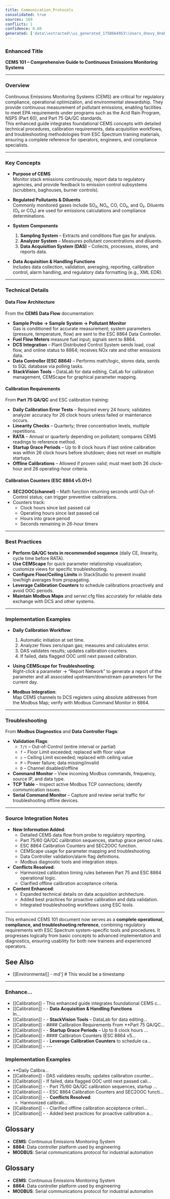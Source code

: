 ```yaml
---
title: Communication_Protocols
consolidated: true
sources: 169
conflicts: 1
confidence: 0.60
generated: ['data\\extracted\\ui_generated_1758664953\\Users_dnovy_OneDrive-ESC_TrainingMaterials_ReferencePresentations_TBS-26-hour-OOC-Checking-M-Shellpdf_28971277.md', 'data\\extracted\\ui_generated_1758664953\\Users_dnovy_OneDrive-ESC_TrainingMaterials_A_JobAids_CEMScape2021pdf_36784b15.md', 'data\\extracted\\ui_generated_1758664953\\Users_dnovy_OneDrive-ESC_TrainingMaterials_A_JobAids_DataContollerInfoAlarms2021pdf_7a54bc89.md', 'data\\extracted\\ui_generated_1758664953\\Users_dnovy_OneDrive-ESC_TrainingMaterials_A_JobAids_DataControllerValFlagspdf_383b1ed9.md', 'data\\extracted\\ui_generated_1758664953\\Users_dnovy_OneDrive-ESC_TrainingMaterials_ReferenceDocuments-Prism_CEMSDataFlowpdf_055a8a13.md', 'data\\extracted\\ui_generated_1758664953\\Users_dnovy_OneDrive-ESC_TrainingMaterials_ReferenceDocuments-Prism_CEMSValidationandCalculationsID221docx_2266572c.md', 'data\\extracted\\ui_generated_1758664953\\Users_dnovy_OneDrive-ESC_TrainingMaterials_ReferenceDocuments-Prism_DataController101pdf_e0e5ffb1.md', 'data\\extracted\\ui_generated_1758664953\\Users_dnovy_OneDrive-ESC_TrainingMaterials_ReferenceDocuments_CEMS101v2pdf_4b67f4b5.md', 'data\\extracted\\ui_generated_1758664953\\Users_dnovy_OneDrive-ESC_TrainingMaterials_ReferenceDocuments_CEMScapepdf_ede7b94d.md', 'data\\extracted\\ui_generated_1758664953\\Users_dnovy_OneDrive-ESC_TrainingMaterials_ReferenceDocuments_CEMSDataFlowpdf_6f47fff0.md', 'data\\extracted\\ui_generated_1758664953\\Users_dnovy_OneDrive-ESC_TrainingMaterials_ReferenceDocuments_CEMSValidationandCalculationsID221docx_b4d91435.md', 'data\\extracted\\ui_generated_1758664953\\Users_dnovy_OneDrive-ESC_TrainingMaterials_ReferenceDocuments_DataController101pdf_3ff9fe33.md', 'data\\extracted\\ui_generated_1758664953\\Users_dnovy_OneDrive-ESC_TrainingMaterials_ReferenceDocuments_DataLabDataLabViewerpdf_d93c504d.md', 'data\\extracted\\ui_generated_1758664953\\Users_dnovy_OneDrive-ESC_TrainingMaterials_ReferencePresentations_CEMS101v2pdf_8281c778.md', 'data\\extracted\\ui_generated_1758664953\\Users_dnovy_OneDrive-ESC_TrainingMaterials_ReferencePresentations_CEMScapepdf_9009dc8c.md', 'data\\extracted\\ui_generated_1758664953\\Users_dnovy_OneDrive-ESC_TrainingMaterials_ReferencePresentations_DataController101pdf_0f863799.md', 'data\\extracted\\ui_generated_1758664953\\Users_dnovy_OneDrive-ESC_TrainingMaterials_ReferencePresentations_DataLabDataLabViewerpdf_2e015a99.md', 'data\\extracted\\ui_generated_1758664953\\Users_dnovy_OneDrive-ESC_TrainingMaterials_5_Calibrations_2019CalibrationsEngineeringTrainingpptx_95532620.md', 'data\\extracted\\ui_generated_1758664953\\Users_dnovy_OneDrive-ESC_TrainingMaterials_5_Calibrations_2020CalibrationsEngineeringTrainingpptx_e6d99384.md', 'data\\extracted\\ui_generated_1758664953\\Users_dnovy_OneDrive-ESC_TrainingMaterials_5_Calibrations_Calibration_Specifications_And_References_Rev_6-6-20-18xlsx_1bfbda8e.md', 'data\\extracted\\ui_generated_1758664953\\Users_dnovy_OneDrive-ESC_TrainingMaterials_ReferenceDocuments-Prism_Calibration_Specifications_And_References_Rev_06-01-2023xlsx_e2aa0ce3.md', 'data\\extracted\\ui_generated_1758664953\\Users_dnovy_OneDrive-ESC_TrainingMaterials_ReferenceDocuments-Prism_New8864CalibrationCounterspptx_2d00b046.md', 'data\\extracted\\ui_generated_1758664953\\Users_dnovy_OneDrive-ESC_TrainingMaterials_ReferenceDocuments_Calibration_Specifications_And_References_Rev_06-01-2023xlsx_3ca0a2e4.md', 'data\\extracted\\ui_generated_1758664953\\Users_dnovy_OneDrive-ESC_TrainingMaterials_ReferenceDocuments_New8864CalibrationCounterspptx_972bc3c8.md', 'data\\extracted\\ui_generated_1758664953\\Users_dnovy_OneDrive-ESC_TrainingMaterials_ReferenceDocuments_Old_Calibration_Specifications_And_References_Rev_6-6-20-18xlsx_d4f71ee8.md', 'data\\extracted\\ui_generated_1758664953\\Users_dnovy_OneDrive-ESC_TrainingMaterials_ReferencePresentations_TBS-8864-Calibration-Counters-M-Shellpdf_8bc0d091.md', 'data\\extracted\\ui_generated_1758664953\\Users_dnovy_OneDrive-ESC_TrainingMaterials_6_Modbus_8864Emulator_Configure8864Emulatordocx_e0ebb965.md', 'data\\extracted\\ui_generated_1758664953\\Users_dnovy_OneDrive-ESC_TrainingMaterials_6_Modbus_8864Emulator_resources_Configure8864Emulatordocx_4af44cb7.md', 'data\\extracted\\ui_generated_1758664953\\Users_dnovy_OneDrive-ESC_TrainingMaterials_6_Modbus_8864Emulator_setupdemovideolinktxt_51d7cab4.md', 'data\\extracted\\ui_generated_1758664953\\Users_dnovy_OneDrive-ESC_TrainingMaterials_6_Modbus_8864Emulator__launcher__SupportPasswords_SV5_4txt_a1026db5.md', 'data\\extracted\\ui_generated_1758664953\\Users_dnovy_OneDrive-ESC_TrainingMaterials_6_Modbus_infoxlsx_7f8b1bbf.md', 'data\\extracted\\ui_generated_1758664953\\Users_dnovy_OneDrive-ESC_TrainingMaterials_6_Modbus_mbslavesetup_licensetxt_fcb4d1c7.md', 'data\\extracted\\ui_generated_1758664953\\Users_dnovy_OneDrive-ESC_TrainingMaterials_6_Modbus_mbslavesetup_MODBUSSlaveLicenseListxlsx_94c45dcc.md', 'data\\extracted\\ui_generated_1758664953\\Users_dnovy_OneDrive-ESC_TrainingMaterials_6_Modbus_mbslavesetup_ReadMetxt_c161a298.md', 'data\\extracted\\ui_generated_1758664953\\Users_dnovy_OneDrive-ESC_TrainingMaterials_6_Modbus_MODBUS101_1Fall2019UserGroupModbus101_8864-v5-04r15-User-Guide-092818pdf_bb86be4a.md', 'data\\extracted\\ui_generated_1758664953\\Users_dnovy_OneDrive-ESC_TrainingMaterials_6_Modbus_MODBUS101_1Fall2019UserGroupModbus101_LoggerListsxlsx_163b6944.md', 'data\\extracted\\ui_generated_1758664953\\Users_dnovy_OneDrive-ESC_TrainingMaterials_6_Modbus_MODBUS101_1Fall2019UserGroupModbus101_Modbus101Class05-15-2019pptx_9c408070.md', 'data\\extracted\\ui_generated_1758664953\\Users_dnovy_OneDrive-ESC_TrainingMaterials_6_Modbus_MODBUS101_1Fall2019UserGroupModbus101_Modbus101Class_Fall2019UserGrouppptx_712ef2a1.md', 'data\\extracted\\ui_generated_1758664953\\Users_dnovy_OneDrive-ESC_TrainingMaterials_6_Modbus_MODBUS101_1Fall2019UserGroupModbus101_MODBUS101StudentFolder_8864-v5-04r15-User-Guide-092818pdf_33bc537c.md', 'data\\extracted\\ui_generated_1758664953\\Users_dnovy_OneDrive-ESC_TrainingMaterials_6_Modbus_MODBUS101_1Fall2019UserGroupModbus101_MODBUS101StudentFolder_MODBUS101-Fall2019UserGrouppdf_a2c901d6.md', 'data\\extracted\\ui_generated_1758664953\\Users_dnovy_OneDrive-ESC_TrainingMaterials_6_Modbus_MODBUS101_1Fall2019UserGroupModbus101_MODBUS101StudentFolder_ModbusRegistersandBitsxlsx_156ab3f6.md', 'data\\extracted\\ui_generated_1758664953\\Users_dnovy_OneDrive-ESC_TrainingMaterials_6_Modbus_MODBUS101_1Fall2019UserGroupModbus101_MODBUS101StudentFolder_WebsiteforFloatingPointNumberstxt_5ee5224d.md', 'data\\extracted\\ui_generated_1758664953\\Users_dnovy_OneDrive-ESC_TrainingMaterials_6_Modbus_MODBUS101_1Fall2019UserGroupModbus101_ModbusRegistersandBitsxlsx_99d5bdbc.md', 'data\\extracted\\ui_generated_1758664953\\Users_dnovy_OneDrive-ESC_TrainingMaterials_6_Modbus_MODBUS101_1Fall2019UserGroupModbus101_scantimevspercentvalidreqxlsx_050c016c.md', 'data\\extracted\\ui_generated_1758664953\\Users_dnovy_OneDrive-ESC_TrainingMaterials_6_Modbus_MODBUS101_1Fall2019UserGroupModbus101_WebsiteforFloatingPointNumberstxt_f2c74b92.md', 'data\\extracted\\ui_generated_1758664953\\Users_dnovy_OneDrive-ESC_TrainingMaterials_6_Modbus_MODBUS101_2Fall2020Modbus101_MODBUS101StudentFolder_8864-v5-04r15-User-Guide-092818pdf_fcfc101b.md', 'data\\extracted\\ui_generated_1758664953\\Users_dnovy_OneDrive-ESC_TrainingMaterials_6_Modbus_MODBUS101_2Fall2020Modbus101_MODBUS101StudentFolder_MODBUS101-Fall2019UserGrouppdf_c11d8964.md', 'data\\extracted\\ui_generated_1758664953\\Users_dnovy_OneDrive-ESC_TrainingMaterials_6_Modbus_MODBUS101_2Fall2020Modbus101_MODBUS101StudentFolder_ModbusRegistersandBitsxlsx_a50c7c66.md', 'data\\extracted\\ui_generated_1758664953\\Users_dnovy_OneDrive-ESC_TrainingMaterials_6_Modbus_MODBUS101_2Fall2020Modbus101_MODBUS101StudentFolder_WebsiteforFloatingPointNumberstxt_8c619952.md', 'data\\extracted\\ui_generated_1758664953\\Users_dnovy_OneDrive-ESC_TrainingMaterials_6_Modbus_MODBUS101_2Fall2020Modbus101_PowerPoints_Archive_Modbus101Class_Spring2019Webinar-Copy10pptx_677368d9.md', 'data\\extracted\\ui_generated_1758664953\\Users_dnovy_OneDrive-ESC_TrainingMaterials_6_Modbus_MODBUS101_2Fall2020Modbus101_PowerPoints_Archive_Modbus101Class_Spring2019Webinar-Copy11pptx_c0f05095.md', 'data\\extracted\\ui_generated_1758664953\\Users_dnovy_OneDrive-ESC_TrainingMaterials_6_Modbus_MODBUS101_2Fall2020Modbus101_PowerPoints_Archive_Modbus101Class_Spring2019Webinar-Copy12pptx_a7f390ab.md', 'data\\extracted\\ui_generated_1758664953\\Users_dnovy_OneDrive-ESC_TrainingMaterials_6_Modbus_MODBUS101_2Fall2020Modbus101_PowerPoints_Archive_Modbus101Class_Spring2019Webinar-Copy13pptx_653c0ea2.md', 'data\\extracted\\ui_generated_1758664953\\Users_dnovy_OneDrive-ESC_TrainingMaterials_6_Modbus_MODBUS101_2Fall2020Modbus101_PowerPoints_Archive_Modbus101Class_Spring2019Webinar-Copy14pptx_aeb954a7.md', 'data\\extracted\\ui_generated_1758664953\\Users_dnovy_OneDrive-ESC_TrainingMaterials_6_Modbus_MODBUS101_2Fall2020Modbus101_PowerPoints_Archive_Modbus101Class_Spring2019Webinar-Copy8pptx_6f658b17.md', 'data\\extracted\\ui_generated_1758664953\\Users_dnovy_OneDrive-ESC_TrainingMaterials_6_Modbus_MODBUS101_2Fall2020Modbus101_PowerPoints_Archive_Modbus101Class_Spring2019Webinar-Copy9pptx_81334399.md', 'data\\extracted\\ui_generated_1758664953\\Users_dnovy_OneDrive-ESC_TrainingMaterials_6_Modbus_MODBUS101_2Fall2020Modbus101_PowerPoints_Part01-Overview_Modbus101_Spring2019pptx_7703c0a7.md', 'data\\extracted\\ui_generated_1758664953\\Users_dnovy_OneDrive-ESC_TrainingMaterials_6_Modbus_MODBUS101_2Fall2020Modbus101_PowerPoints_Part02-RegisterLocationsandDataFlow_Modbus101_Spring2019pptx_eb9e0cff.md', 'data\\extracted\\ui_generated_1758664953\\Users_dnovy_OneDrive-ESC_TrainingMaterials_6_Modbus_MODBUS101_2Fall2020Modbus101_PowerPoints_Part03-RegistersandCoils_Modbus101_Spring2019pptx_c58e0af7.md', 'data\\extracted\\ui_generated_1758664953\\Users_dnovy_OneDrive-ESC_TrainingMaterials_6_Modbus_MODBUS101_2Fall2020Modbus101_PowerPoints_Part04-BinaryandHexadecimalRepresentaion_Modbus101_Spring2019pptx_3752f7d6.md', 'data\\extracted\\ui_generated_1758664953\\Users_dnovy_OneDrive-ESC_TrainingMaterials_6_Modbus_MODBUS101_2Fall2020Modbus101_PowerPoints_Part05-IntegerandFloatingPointNumbers_Modbus101_Spring2019pptx_0b381daf.md', 'data\\extracted\\ui_generated_1758664953\\Users_dnovy_OneDrive-ESC_TrainingMaterials_6_Modbus_MODBUS101_2Fall2020Modbus101_PowerPoints_Part06-DataLoggerConfigurationsandAddressing_Modbus101_Spring2019pptx_56ca2801.md', 'data\\extracted\\ui_generated_1758664953\\Users_dnovy_OneDrive-ESC_TrainingMaterials_6_Modbus_MODBUS101_2Fall2020Modbus101_PowerPoints_Part07-SERVERCFGFileConfiguration_Modbus101_Spring2019pptx_74d66231.md', 'data\\extracted\\ui_generated_1758664953\\Users_dnovy_OneDrive-ESC_TrainingMaterials_6_Modbus_MODBUS101_2Fall2020Modbus101_PowerPoints_Part09-Excercises_Modbus101_Spring2019pptx_615dfb6e.md', 'data\\extracted\\ui_generated_1758664953\\Users_dnovy_OneDrive-ESC_TrainingMaterials_6_Modbus_MODBUS101_3Spring2020Modbus101_8864-v5-04r15-User-Guide-092818pdf_fc75c1f1.md', 'data\\extracted\\ui_generated_1758664953\\Users_dnovy_OneDrive-ESC_TrainingMaterials_6_Modbus_MODBUS101_3Spring2020Modbus101_LoggerListsxlsx_8616b233.md', 'data\\extracted\\ui_generated_1758664953\\Users_dnovy_OneDrive-ESC_TrainingMaterials_6_Modbus_MODBUS101_3Spring2020Modbus101_Modbus101Class_Spring2019Webinarpptx_1d01d54b.md', 'data\\extracted\\ui_generated_1758664953\\Users_dnovy_OneDrive-ESC_TrainingMaterials_6_Modbus_MODBUS101_3Spring2020Modbus101_Modbus101Class_Spring2019Webinar_200506pptx_9e76ea29.md', 'data\\extracted\\ui_generated_1758664953\\Users_dnovy_OneDrive-ESC_TrainingMaterials_6_Modbus_MODBUS101_3Spring2020Modbus101_MODBUS101StudentFolder_8864-v5-04r15-User-Guide-092818pdf_aca4ab53.md', 'data\\extracted\\ui_generated_1758664953\\Users_dnovy_OneDrive-ESC_TrainingMaterials_6_Modbus_MODBUS101_3Spring2020Modbus101_MODBUS101StudentFolder_MODBUS101-Fall2019UserGrouppdf_8b714f60.md', 'data\\extracted\\ui_generated_1758664953\\Users_dnovy_OneDrive-ESC_TrainingMaterials_6_Modbus_MODBUS101_3Spring2020Modbus101_MODBUS101StudentFolder_ModbusRegistersandBitsxlsx_a0635ccd.md', 'data\\extracted\\ui_generated_1758664953\\Users_dnovy_OneDrive-ESC_TrainingMaterials_6_Modbus_MODBUS101_3Spring2020Modbus101_MODBUS101StudentFolder_WebsiteforFloatingPointNumberstxt_28d8d6e3.md', 'data\\extracted\\ui_generated_1758664953\\Users_dnovy_OneDrive-ESC_TrainingMaterials_6_Modbus_MODBUS101_3Spring2020Modbus101_ModbusRegistersandBitsxlsx_bda91927.md', 'data\\extracted\\ui_generated_1758664953\\Users_dnovy_OneDrive-ESC_TrainingMaterials_6_Modbus_MODBUS101_3Spring2020Modbus101_PowerPoints_Archive_Modbus101Class_Spring2019Webinar-Copy10pptx_48bcb9a0.md', 'data\\extracted\\ui_generated_1758664953\\Users_dnovy_OneDrive-ESC_TrainingMaterials_6_Modbus_MODBUS101_3Spring2020Modbus101_PowerPoints_Archive_Modbus101Class_Spring2019Webinar-Copy11pptx_1b5e542b.md', 'data\\extracted\\ui_generated_1758664953\\Users_dnovy_OneDrive-ESC_TrainingMaterials_6_Modbus_MODBUS101_3Spring2020Modbus101_PowerPoints_Archive_Modbus101Class_Spring2019Webinar-Copy12pptx_e933c4af.md', 'data\\extracted\\ui_generated_1758664953\\Users_dnovy_OneDrive-ESC_TrainingMaterials_6_Modbus_MODBUS101_3Spring2020Modbus101_PowerPoints_Archive_Modbus101Class_Spring2019Webinar-Copy13pptx_95775987.md', 'data\\extracted\\ui_generated_1758664953\\Users_dnovy_OneDrive-ESC_TrainingMaterials_6_Modbus_MODBUS101_3Spring2020Modbus101_PowerPoints_Archive_Modbus101Class_Spring2019Webinar-Copy14pptx_8603ffdd.md', 'data\\extracted\\ui_generated_1758664953\\Users_dnovy_OneDrive-ESC_TrainingMaterials_6_Modbus_MODBUS101_3Spring2020Modbus101_PowerPoints_Archive_Modbus101Class_Spring2019Webinar-Copy8pptx_0cd05333.md', 'data\\extracted\\ui_generated_1758664953\\Users_dnovy_OneDrive-ESC_TrainingMaterials_6_Modbus_MODBUS101_3Spring2020Modbus101_PowerPoints_Archive_Modbus101Class_Spring2019Webinar-Copy9pptx_0be638da.md', 'data\\extracted\\ui_generated_1758664953\\Users_dnovy_OneDrive-ESC_TrainingMaterials_6_Modbus_MODBUS101_3Spring2020Modbus101_PowerPoints_Part01-Overview_Modbus101_Spring2019pptx_3f80619a.md', 'data\\extracted\\ui_generated_1758664953\\Users_dnovy_OneDrive-ESC_TrainingMaterials_6_Modbus_MODBUS101_3Spring2020Modbus101_PowerPoints_Part02-RegisterLocationsandDataFlow_Modbus101_Spring2019pptx_8ede2e6f.md', 'data\\extracted\\ui_generated_1758664953\\Users_dnovy_OneDrive-ESC_TrainingMaterials_6_Modbus_MODBUS101_3Spring2020Modbus101_PowerPoints_Part03-RegistersandCoils_Modbus101_Spring2019pptx_fe8b383f.md', 'data\\extracted\\ui_generated_1758664953\\Users_dnovy_OneDrive-ESC_TrainingMaterials_6_Modbus_MODBUS101_3Spring2020Modbus101_PowerPoints_Part04-BinaryandHexadecimalRepresentaion_Modbus101_Spring2019pptx_22ee7344.md', 'data\\extracted\\ui_generated_1758664953\\Users_dnovy_OneDrive-ESC_TrainingMaterials_6_Modbus_MODBUS101_3Spring2020Modbus101_PowerPoints_Part05-IntegerandFloatingPointNumbers_Modbus101_Spring2019pptx_1999cb1f.md', 'data\\extracted\\ui_generated_1758664953\\Users_dnovy_OneDrive-ESC_TrainingMaterials_6_Modbus_MODBUS101_3Spring2020Modbus101_PowerPoints_Part06-DataLoggerConfigurationsandAddressing_Modbus101_Spring2019pptx_1e117091.md', 'data\\extracted\\ui_generated_1758664953\\Users_dnovy_OneDrive-ESC_TrainingMaterials_6_Modbus_MODBUS101_3Spring2020Modbus101_PowerPoints_Part07-SERVERCFGFileConfiguration_Modbus101_Spring2019pptx_bb60eef5.md', 'data\\extracted\\ui_generated_1758664953\\Users_dnovy_OneDrive-ESC_TrainingMaterials_6_Modbus_MODBUS101_3Spring2020Modbus101_PowerPoints_Part09-Excercises_Modbus101_Spring2019pptx_5379f891.md', 'data\\extracted\\ui_generated_1758664953\\Users_dnovy_OneDrive-ESC_TrainingMaterials_6_Modbus_MODBUS101_3Spring2020Modbus101_scantimevspercentvalidreqxlsx_a4d8329e.md', 'data\\extracted\\ui_generated_1758664953\\Users_dnovy_OneDrive-ESC_TrainingMaterials_6_Modbus_MODBUS101_3Spring2020Modbus101_WebsiteforFloatingPointNumberstxt_76a91240.md', 'data\\extracted\\ui_generated_1758664953\\Users_dnovy_OneDrive-ESC_TrainingMaterials_6_Modbus_MODBUS101_4Fall2021Modbus101_archive_Modbus101Class_Spring2019Webinarpptx_5aa0338b.md', 'data\\extracted\\ui_generated_1758664953\\Users_dnovy_OneDrive-ESC_TrainingMaterials_6_Modbus_MODBUS101_4Fall2021Modbus101_archive_Modbus101Class_Spring2019Webinar_200506pptx_9f3ebd37.md', 'data\\extracted\\ui_generated_1758664953\\Users_dnovy_OneDrive-ESC_TrainingMaterials_6_Modbus_MODBUS101_4Fall2021Modbus101_Modbus101Class_Fall2021UserGrouppptx_c34cac0f.md', 'data\\extracted\\ui_generated_1758664953\\Users_dnovy_OneDrive-ESC_TrainingMaterials_6_Modbus_MODBUS101_4Fall2021Modbus101_Modbus101StudentFolder_8864-v601r53-UserGuide-062821pdf_38e993dc.md', 'data\\extracted\\ui_generated_1758664953\\Users_dnovy_OneDrive-ESC_TrainingMaterials_6_Modbus_MODBUS101_4Fall2021Modbus101_Modbus101StudentFolder_MODBUS101-Fall2021UserGrouppdf_1d59e736.md', 'data\\extracted\\ui_generated_1758664953\\Users_dnovy_OneDrive-ESC_TrainingMaterials_6_Modbus_MODBUS101_4Fall2021Modbus101_Modbus101StudentFolder_ModbusRegistersandBitsxlsx_59c9fdd3.md', 'data\\extracted\\ui_generated_1758664953\\Users_dnovy_OneDrive-ESC_TrainingMaterials_6_Modbus_MODBUS101_4Fall2021Modbus101_Modbus101StudentFolder_WebsiteforFloatingPointNumberstxt_e150f01b.md', 'data\\extracted\\ui_generated_1758664953\\Users_dnovy_OneDrive-ESC_TrainingMaterials_6_Modbus_MODBUS101_4Fall2021Modbus101_ModbusRegistersandBitsxlsx_4ae3357f.md', 'data\\extracted\\ui_generated_1758664953\\Users_dnovy_OneDrive-ESC_TrainingMaterials_6_Modbus_MODBUS101_4Fall2021Modbus101_scantimevspercentvalidreqxlsx_bef70ea0.md', 'data\\extracted\\ui_generated_1758664953\\Users_dnovy_OneDrive-ESC_TrainingMaterials_6_Modbus_MODBUS101_4Fall2021Modbus101_UG_Fall_2021_PPT_Templatepptx_a3e90b9b.md', 'data\\extracted\\ui_generated_1758664953\\Users_dnovy_OneDrive-ESC_TrainingMaterials_6_Modbus_MODBUS101_4Fall2021Modbus101_WebsiteforFloatingPointNumberstxt_d665e6dd.md', 'data\\extracted\\ui_generated_1758664953\\Users_dnovy_OneDrive-ESC_TrainingMaterials_6_Modbus_MODBUS101_5Fall2022Modbus101_8864SSetupFiles_Modbus_101_CRS_221021txt_0d6bf17d.md', 'data\\extracted\\ui_generated_1758664953\\Users_dnovy_OneDrive-ESC_TrainingMaterials_6_Modbus_MODBUS101_5Fall2022Modbus101_laptop_files_modbus_class_sharepoint_sitetxt_a13a013f.md', 'data\\extracted\\ui_generated_1758664953\\Users_dnovy_OneDrive-ESC_TrainingMaterials_6_Modbus_MODBUS101_5Fall2022Modbus101_laptop_files_SupportPasswords_SV5_4txt_6a4e3515.md', 'data\\extracted\\ui_generated_1758664953\\Users_dnovy_OneDrive-ESC_TrainingMaterials_6_Modbus_MODBUS101_5Fall2022Modbus101_Modbus101Class_Fall2021UserGrouppptx_b48c4e72.md', 'data\\extracted\\ui_generated_1758664953\\Users_dnovy_OneDrive-ESC_TrainingMaterials_6_Modbus_MODBUS101_5Fall2022Modbus101_Modbus101Class_Fall2021UserGroup_withYasminsnotespptx_da92d146.md', 'data\\extracted\\ui_generated_1758664953\\Users_dnovy_OneDrive-ESC_TrainingMaterials_6_Modbus_MODBUS101_5Fall2022Modbus101_Modbus101StudentFolder_8864-v602r68-UserGuide-040522pdf_38912915.md', 'data\\extracted\\ui_generated_1758664953\\Users_dnovy_OneDrive-ESC_TrainingMaterials_6_Modbus_MODBUS101_5Fall2022Modbus101_Modbus101StudentFolder_MODBUS101-Fall2021UserGrouppdf_ca3d1a6b.md', 'data\\extracted\\ui_generated_1758664953\\Users_dnovy_OneDrive-ESC_TrainingMaterials_6_Modbus_MODBUS101_5Fall2022Modbus101_Modbus101StudentFolder_ModbusRegistersandBitsxlsx_73c6ecb0.md', 'data\\extracted\\ui_generated_1758664953\\Users_dnovy_OneDrive-ESC_TrainingMaterials_6_Modbus_MODBUS101_5Fall2022Modbus101_Modbus101StudentFolder_WebsiteforFloatingPointNumberstxt_721bc4dc.md', 'data\\extracted\\ui_generated_1758664953\\Users_dnovy_OneDrive-ESC_TrainingMaterials_6_Modbus_MODBUS101_5Fall2022Modbus101_MODBUSComputerListxlsx_23435117.md', 'data\\extracted\\ui_generated_1758664953\\Users_dnovy_OneDrive-ESC_TrainingMaterials_6_Modbus_MODBUS101_5Fall2022Modbus101_modbus_class_sharepoint_sitetxt_1139c441.md', 'data\\extracted\\ui_generated_1758664953\\Users_dnovy_OneDrive-ESC_TrainingMaterials_6_Modbus_MODBUS101_5Fall2022Modbus101_WebsiteforFloatingPointNumberstxt_c06c0d97.md', 'data\\extracted\\ui_generated_1758664953\\Users_dnovy_OneDrive-ESC_TrainingMaterials_6_Modbus_MODBUS101__archive_Modbus101Class05-15-2019pptx_20b6a927.md', 'data\\extracted\\ui_generated_1758664953\\Users_dnovy_OneDrive-ESC_TrainingMaterials_6_Modbus_MODBUS101__archive_Modbus101Class10_04_18pptx_d6b6e782.md', 'data\\extracted\\ui_generated_1758664953\\Users_dnovy_OneDrive-ESC_TrainingMaterials_6_Modbus_MODBUS101__archive_Modbus101Class11_08_18ForPresentationpptx_a0e99591.md', 'data\\extracted\\ui_generated_1758664953\\Users_dnovy_OneDrive-ESC_TrainingMaterials_6_Modbus_MODBUS101__archive_MODBUSTrainingClass3-19-2018CAPPTX_40332a73.md', 'data\\extracted\\ui_generated_1758664953\\Users_dnovy_OneDrive-ESC_TrainingMaterials_6_Modbus_MODBUS201_1Fall2018UserGroupModbus201_Modbus201Class11_08_18ForPresentationpptx_dfcd7474.md', 'data\\extracted\\ui_generated_1758664953\\Users_dnovy_OneDrive-ESC_TrainingMaterials_6_Modbus_MODBUS201_1Fall2018UserGroupModbus201_MODBUSErrorCodeToolxlsx_850341ec.md', 'data\\extracted\\ui_generated_1758664953\\Users_dnovy_OneDrive-ESC_TrainingMaterials_6_Modbus_MODBUS201_1Fall2018UserGroupModbus201_MODBUSExceptionCodes-CodeNameMeaningspdf_7b65ed50.md', 'data\\extracted\\ui_generated_1758664953\\Users_dnovy_OneDrive-ESC_TrainingMaterials_6_Modbus_MODBUS201_2Fall2019UserGroupModbus201_Modbus201Class_191028pptx_f0c72946.md', 'data\\extracted\\ui_generated_1758664953\\Users_dnovy_OneDrive-ESC_TrainingMaterials_6_Modbus_MODBUS201_2Fall2019UserGroupModbus201_MODBUS201StudentFolder_MODBUS201-Fall2019UserGrouppdf_4d45e8a1.md', 'data\\extracted\\ui_generated_1758664953\\Users_dnovy_OneDrive-ESC_TrainingMaterials_6_Modbus_MODBUS201_2Fall2019UserGroupModbus201_MODBUS201StudentFolder_MODBUSErrorCodeToolxlsx_d31ad6b2.md', 'data\\extracted\\ui_generated_1758664953\\Users_dnovy_OneDrive-ESC_TrainingMaterials_6_Modbus_MODBUS201_2Fall2019UserGroupModbus201_MODBUS201StudentFolder_MODBUSExceptionCodes-CodeNameMeaningspdf_6289db1e.md', 'data\\extracted\\ui_generated_1758664953\\Users_dnovy_OneDrive-ESC_TrainingMaterials_6_Modbus_MODBUS201_3Fall2021UserGroupModbus201_Modbus201Class-UserGroupFall2021pptx_a782557a.md', 'data\\extracted\\ui_generated_1758664953\\Users_dnovy_OneDrive-ESC_TrainingMaterials_6_Modbus_MODBUS201_3Fall2021UserGroupModbus201_Modbus201StudentFolder_8864-v601r53-UserGuide-062821pdf_a251a605.md', 'data\\extracted\\ui_generated_1758664953\\Users_dnovy_OneDrive-ESC_TrainingMaterials_6_Modbus_MODBUS201_3Fall2021UserGroupModbus201_Modbus201StudentFolder_MODBUS201-Fall2021UserGrouppdf_988bcef5.md', 'data\\extracted\\ui_generated_1758664953\\Users_dnovy_OneDrive-ESC_TrainingMaterials_6_Modbus_MODBUS201_3Fall2021UserGroupModbus201_Modbus201StudentFolder_MODBUSErrorCodeToolxlsx_4a74f4a0.md', 'data\\extracted\\ui_generated_1758664953\\Users_dnovy_OneDrive-ESC_TrainingMaterials_6_Modbus_MODBUS201_3Fall2021UserGroupModbus201_Modbus201StudentFolder_MODBUSExceptionCodes-CodeNameMeaningspdf_39e7fe3a.md', 'data\\extracted\\ui_generated_1758664953\\Users_dnovy_OneDrive-ESC_TrainingMaterials_6_Modbus_MODBUS201_3Fall2021UserGroupModbus201_Modbus201StudentFolder_ModbusRegistersandBitsxlsx_7f04b382.md', 'data\\extracted\\ui_generated_1758664953\\Users_dnovy_OneDrive-ESC_TrainingMaterials_6_Modbus_MODBUS201_3Fall2021UserGroupModbus201_MODBUSErrorCodeToolxlsx_235946a9.md', 'data\\extracted\\ui_generated_1758664953\\Users_dnovy_OneDrive-ESC_TrainingMaterials_6_Modbus_MODBUS201_3Fall2021UserGroupModbus201_MODBUSExceptionCodes-CodeNameMeaningspdf_8cabfa98.md', 'data\\extracted\\ui_generated_1758664953\\Users_dnovy_OneDrive-ESC_TrainingMaterials_6_Modbus_MODBUS201__archive_MODBUSAdvancedFeaturesandTroubleshootingpptx_01622d4a.md', 'data\\extracted\\ui_generated_1758664953\\Users_dnovy_OneDrive-ESC_TrainingMaterials_6_Modbus_MODBUS201__archive_NewPresentation_Modbus201Class07-09-2019pptx_d1b789e2.md', 'data\\extracted\\ui_generated_1758664953\\Users_dnovy_OneDrive-ESC_TrainingMaterials_6_Modbus_MODBUS201__archive_NewPresentation_Modbus201Class10_04_18pptx_8faaf22d.md', 'data\\extracted\\ui_generated_1758664953\\Users_dnovy_OneDrive-ESC_TrainingMaterials_6_Modbus_MODBUS201__archive_NewPresentation_Modbus201Class11_08_18ForPresentationpptx_b93b5aac.md', 'data\\extracted\\ui_generated_1758664953\\Users_dnovy_OneDrive-ESC_TrainingMaterials_6_Modbus_MODBUS201__archive_NewPresentation_MODBUSErrorCodeToolxlsx_17a033cf.md', 'data\\extracted\\ui_generated_1758664953\\Users_dnovy_OneDrive-ESC_TrainingMaterials_6_Modbus_MODBUSDiagnostics_Archive_Modbus101_ModbusRegistersandBitsxlsx_7ed2ff26.md', 'data\\extracted\\ui_generated_1758664953\\Users_dnovy_OneDrive-ESC_TrainingMaterials_6_Modbus_MODBUSDiagnostics_Archive_Modbus101_MODBUSTrainingClass3-19-2018CAPPTX_d9065465.md', 'data\\extracted\\ui_generated_1758664953\\Users_dnovy_OneDrive-ESC_TrainingMaterials_6_Modbus_MODBUSDiagnostics_Archive_Modbus101_NewPowerpoint_Modbus101Class10_04_18pptx_da9650e7.md', 'data\\extracted\\ui_generated_1758664953\\Users_dnovy_OneDrive-ESC_TrainingMaterials_6_Modbus_MODBUSDiagnostics_Archive_Modbus101_NewPowerpoint_Modbus101Class11_08_18ForPresentationpptx_697f17d6.md', 'data\\extracted\\ui_generated_1758664953\\Users_dnovy_OneDrive-ESC_TrainingMaterials_6_Modbus_MODBUSDiagnostics_Archive_Modbus101_WebsiteforFloatingPointNumberstxt_9df246e7.md', 'data\\extracted\\ui_generated_1758664953\\Users_dnovy_OneDrive-ESC_TrainingMaterials_6_Modbus_MODBUSDiagnostics_Archive_Modbus201_MODBUSAdvancedFeaturesandTroubleshootingpptx_ed826da9.md', 'data\\extracted\\ui_generated_1758664953\\Users_dnovy_OneDrive-ESC_TrainingMaterials_6_Modbus_MODBUSDiagnostics_Archive_Modbus201_MODBUSExceptionCodes-CodeNameMeaningspdf_2d48d6ad.md', 'data\\extracted\\ui_generated_1758664953\\Users_dnovy_OneDrive-ESC_TrainingMaterials_6_Modbus_MODBUSDiagnostics_Archive_Modbus201_NewPresentation_Modbus201Class10_04_18pptx_0234bcb6.md', 'data\\extracted\\ui_generated_1758664953\\Users_dnovy_OneDrive-ESC_TrainingMaterials_6_Modbus_MODBUSDiagnostics_Archive_Modbus201_NewPresentation_Modbus201Class11_08_18ForPresentationpptx_c1941685.md', 'data\\extracted\\ui_generated_1758664953\\Users_dnovy_OneDrive-ESC_TrainingMaterials_6_Modbus_MODBUSDiagnostics_Archive_Modbus201_NewPresentation_MODBUSErrorCodeToolxlsx_bc480476.md', 'data\\extracted\\ui_generated_1758664953\\Users_dnovy_OneDrive-ESC_TrainingMaterials_6_Modbus_MODBUSDiagnostics_Archive_ModbusLoggerIPsxlsx_2813a76a.md', 'data\\extracted\\ui_generated_1758664953\\Users_dnovy_OneDrive-ESC_TrainingMaterials_6_Modbus_MODBUSDiagnostics_Archive_Ping_Resultstxt_2f4d7c38.md', 'data\\extracted\\ui_generated_1758664953\\Users_dnovy_OneDrive-ESC_TrainingMaterials_6_Modbus_MODBUSDiagnostics_Archive_TracingDownaModbusProblempptx_ae1a2441.md', 'data\\extracted\\ui_generated_1758664953\\Users_dnovy_OneDrive-ESC_TrainingMaterials_6_Modbus_MODBUSDiagnostics_Archive_usernameandpasswordsxlsx_a42516ab.md', 'data\\extracted\\ui_generated_1758664953\\Users_dnovy_OneDrive-ESC_TrainingMaterials_6_Modbus_MODBUSDiagnostics_ModbusDiagnostics_190808pdf_0c3d4bd7.md', 'data\\extracted\\ui_generated_1758664953\\Users_dnovy_OneDrive-ESC_TrainingMaterials_6_Modbus_MODBUSDiagnostics_ModbusDiagnostics_190808pptx_a7e3646b.md', 'data\\extracted\\ui_generated_1758664953\\Users_dnovy_OneDrive-ESC_TrainingMaterials_6_Modbus_MODBUSDiagnostics_ModbusDiagnostics_UserGroupSpring2019pptx_58fce15c.md', 'data\\extracted\\ui_generated_1758664953\\Users_dnovy_OneDrive-ESC_TrainingMaterials_6_Modbus_MODBUSDiagnostics_UG_Fall_2021_PPT_ModbusTroubleshooting-DouglasNovypptx_6c4419c5.md', 'data\\extracted\\ui_generated_1758664953\\Users_dnovy_OneDrive-ESC_TrainingMaterials_6_Modbus_ModbusLoggerIPsxlsx_8415aee6.md', 'data\\extracted\\ui_generated_1758664953\\Users_dnovy_OneDrive-ESC_TrainingMaterials_6_Modbus_resources_ModbusErrorCodeToolxlsx_7362cd3f.md', 'data\\extracted\\ui_generated_1758664953\\Users_dnovy_OneDrive-ESC_TrainingMaterials_6_Modbus_resources_Modbuspackedregisterforalarmingexamplevaluesxlsx_32209cb9.md', 'data\\extracted\\ui_generated_1758664953\\Users_dnovy_OneDrive-ESC_TrainingMaterials_6_Modbus_resources_ModbusRegistersandBitsxlsx_dd2d5485.md', 'data\\extracted\\ui_generated_1758664953\\Users_dnovy_OneDrive-ESC_TrainingMaterials_6_Modbus_resources_WebsiteforFloatingPointNumberstxt_85401467.md', 'data\\extracted\\ui_generated_1758664953\\Users_dnovy_OneDrive-ESC_TrainingMaterials_6_Modbus_usernameandpasswordsxlsx_85451af9.md', 'data\\extracted\\ui_generated_1758664953\\Users_dnovy_OneDrive-ESC_TrainingMaterials_6_Modbus__archive_MODBUSAdvancedFeaturesandTroubleshootingpptx_fec8f4d1.md', 'data\\extracted\\ui_generated_1758664953\\Users_dnovy_OneDrive-ESC_TrainingMaterials_6_Modbus__archive_REMODBUSclassmsg_c964e8da.md', 'data\\extracted\\ui_generated_1758664953\\Users_dnovy_OneDrive-ESC_TrainingMaterials_ReferencePresentations_Navigating-Modbus-Map_C-Anderson-Webinarpdf_cfd3d25f.md', 'data\\extracted\\ui_generated_1758664953\\Users_dnovy_OneDrive-ESC_TrainingMaterials_ReferencePresentations_TBS-MODBUS101pptx_42baf0c2.md', 'data\\extracted\\ui_generated_1758664953\\Users_dnovy_OneDrive-ESC_TrainingMaterials_9_Regulations_03-Part75QAQCRequirementspdf_bf7b7b09.md', 'data\\extracted\\ui_generated_1758664953\\Users_dnovy_OneDrive-ESC_TrainingMaterials_9_Regulations_04-Part60QAQCRequirementspdf_9b75cf36.md', 'data\\extracted\\ui_generated_1758664953\\Users_dnovy_OneDrive-ESC_TrainingMaterials_9_Regulations_09-EGUMATSOverviewpdf_d783d524.md', 'data\\extracted\\ui_generated_1758664953\\Users_dnovy_OneDrive-ESC_TrainingMaterials_ReferencePresentations_01-CEMS101ID186pdf_c45fc32c.md']  # This would be a timestamp
---
```


### Enhanced Title
**CEMS 101 – Comprehensive Guide to Continuous Emissions Monitoring Systems**

---

### Overview
Continuous Emissions Monitoring Systems (CEMS) are critical for regulatory compliance, operational optimization, and environmental stewardship. They provide continuous measurement of pollutant emissions, enabling facilities to meet EPA requirements under programs such as the Acid Rain Program, NSPS (Part 60), and Part 75 QA/QC standards.  
This enhanced guide integrates foundational CEMS concepts with detailed technical procedures, calibration requirements, data acquisition workflows, and troubleshooting methodologies from ESC Spectrum training materials, ensuring a complete reference for operators, engineers, and compliance specialists.

---

### Key Concepts
- **Purpose of CEMS**  
  Monitor stack emissions continuously, report data to regulatory agencies, and provide feedback to emission control subsystems (scrubbers, baghouses, burner controls).
  
- **Regulated Pollutants & Diluents**  
  Commonly monitored gases include SO₂, NOₓ, CO, CO₂, and O₂. Diluents (O₂ or CO₂) are used for emissions calculations and compliance determinations.

- **System Components**  
  1. **Sampling System** – Extracts and conditions flue gas for analysis.  
  2. **Analyzer System** – Measures pollutant concentrations and diluents.  
  3. **Data Acquisition System (DAS)** – Collects, processes, stores, and reports data.

- **Data Acquisition & Handling Functions**  
  Includes data collection, validation, averaging, reporting, calibration control, alarm handling, and regulatory data formatting (e.g., XML EDR).

---

### Technical Details
#### Data Flow Architecture
From the **CEMS Data Flow** documentation:
- **Sample Probe → Sample System → Pollutant Monitor**  
  Gas is conditioned for accurate measurement; system parameters (pressure, temperature, flow) are sent to the ESC 8864 Data Controller.
- **Fuel Flow Meters** measure fuel input; signals sent to 8864.
- **DCS Integration** – Plant Distributed Control System sends load, coal flow, and online status to 8864; receives NOx rate and other emissions data.
- **Data Controller (ESC 8864)** – Performs math/logic, stores data, sends to SQL database via polling tasks.
- **StackVision Tools** – DataLab for data editing, CalLab for calibration management, CEMScape for graphical parameter mapping.

#### Calibration Requirements
From **Part 75 QA/QC** and ESC calibration training:
- **Daily Calibration Error Tests** – Required every 24 hours; validates analyzer accuracy for 26 clock hours unless failed or maintenance occurs.
- **Linearity Checks** – Quarterly; three concentration levels, multiple repetitions.
- **RATA** – Annual or quarterly depending on pollutant; compares CEMS readings to reference method.
- **Startup Grace Periods** – Up to 8 clock hours if last online calibration was within 26 clock hours before shutdown; does not reset on multiple startups.
- **Offline Calibrations** – Allowed if proven valid; must meet both 26 clock-hour and 26 operating-hour criteria.

#### Calibration Counters (ESC 8864 v5.01+)
- **SEC2OOC(channel)** – Math function returning seconds until Out-of-Control status; can trigger preventive calibrations.
- Counters track:
  - Clock hours since last passed cal
  - Operating hours since last passed cal
  - Hours into grace period
  - Seconds remaining in 26-hour timers

---

### Best Practices
- **Perform QA/QC tests in recommended sequence** (daily CE, linearity, cycle time before RATA).
- **Use CEMScape** for quick parameter relationship visualization; customize views for specific troubleshooting.
- **Configure Floor/Ceiling Limits** in StackStudio to prevent invalid low/high averages from propagating.
- **Leverage Calibration Counters** to schedule calibrations proactively and avoid OOC periods.
- **Maintain Modbus Maps** and server.cfg files accurately for reliable data exchange with DCS and other systems.

---

### Implementation Examples
- **Daily Calibration Workflow**:  
  1. Automatic initiation at set time.  
  2. Analyzer flows zero/span gas; measures and calculates error.  
  3. DAS validates results; updates calibration counters.  
  4. If failed, data flagged OOC until next passed calibration.

- **Using CEMScape for Troubleshooting**:  
  Right-click a parameter → “Report Network” to generate a report of the parameter and all associated upstream/downstream parameters for the current day.

- **Modbus Integration**:  
  Map CEMS channels to DCS registers using absolute addresses from the Modbus Map; verify with Modbus Command Monitor in 8864.

---

### Troubleshooting
From **Modbus Diagnostics** and **Data Controller Flags**:
- **Validation Flags**:
  - `T/t` – Out-of-Control (entire interval or partial)
  - `f` – Floor Limit exceeded; replaced with floor value
  - `c` – Ceiling Limit exceeded; replaced with ceiling value
  - `P` – Power failure; data missing/invalid
  - `D` – Channel disabled/offline
- **Command Monitor** – View incoming Modbus commands, frequency, source IP, and data type.
- **TCP Table** – Inspect active Modbus TCP connections; identify communication issues.
- **Serial Command Monitor** – Capture and review serial traffic for troubleshooting offline devices.

---

### Source Integration Notes
- **New Information Added**:
  - Detailed CEMS data flow from probe to regulatory reporting.
  - Part 75/60 QA/QC calibration sequences, startup grace period rules.
  - ESC 8864 Calibration Counters and SEC2OOC function.
  - CEMScape usage for parameter mapping and troubleshooting.
  - Data Controller validation/alarm flag definitions.
  - Modbus diagnostic tools and integration steps.
- **Conflicts Resolved**:
  - Harmonized calibration timing rules between Part 75 and ESC 8864 operational logic.
  - Clarified offline calibration acceptance criteria.
- **Content Enhanced**:
  - Expanded technical details on data acquisition architecture.
  - Added best practices for proactive calibration and data validation.
  - Integrated troubleshooting workflows using ESC tools.

---

This enhanced CEMS 101 document now serves as a **complete operational, compliance, and troubleshooting reference**, combining regulatory requirements with ESC Spectrum system-specific tools and procedures. It progresses logically from basic concepts to advanced implementation and diagnostics, ensuring usability for both new trainees and experienced operators.

## See Also

- [[Environmental]] - md']  # This would be a timestamp
---

### Enhance...
- [[Calibration]] - This enhanced guide integrates foundational CEMS c...
- [[Calibration]] - - **Data Acquisition & Handling Functions**  
  In...
- [[Calibration]] - - **StackVision Tools** – DataLab for data editing...
- [[Calibration]] - #### Calibration Requirements
From **Part 75 QA/QC...
- [[Calibration]] - - **Startup Grace Periods** – Up to 8 clock hours ...
- [[Calibration]] - #### Calibration Counters (ESC 8864 v5...
- [[Calibration]] - - **Leverage Calibration Counters** to schedule ca...
- [[Calibration]] - ---

### Implementation Examples
- **Daily Calibra...
- [[Calibration]] - DAS validates results; updates calibration counter...
- [[Calibration]] - If failed, data flagged OOC until next passed cali...
- [[Calibration]] - - Part 75/60 QA/QC calibration sequences, startup ...
- [[Calibration]] - - ESC 8864 Calibration Counters and SEC2OOC functi...
- [[Calibration]] - - **Conflicts Resolved**:
  - Harmonized calibrati...
- [[Calibration]] - - Clarified offline calibration acceptance criteri...
- [[Calibration]] - - Added best practices for proactive calibration a...


## Glossary

- **CEMS**: Continuous Emissions Monitoring System
- **8864**: Data controller platform used by engineering
- **MODBUS**: Serial communications protocol for industrial automation


## Glossary

- **CEMS**: Continuous Emissions Monitoring System
- **8864**: Data controller platform used by engineering
- **MODBUS**: Serial communications protocol for industrial automation
